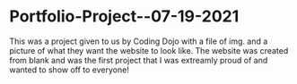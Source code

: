 # Portfolio-Project--07-19-2021
This was a project given to us by Coding Dojo with a file of img. and a picture of what they want the website to look like. 
The website was created from blank and was the first project that I was extreamly proud of and wanted to show off to everyone!
